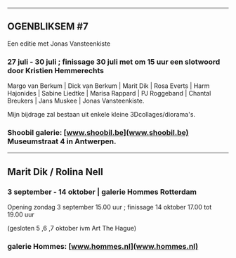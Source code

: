 

---

## OGENBLIKSEM #7 

Een editie met Jonas Vansteenkiste

### 27 juli - 30 juli ; finissage 30 juli met om 15 uur een slotwoord door Kristien Hemmerechts

Margo van Berkum | Dick van Berkum | Marit Dik | Rosa Everts | Harm Hajonides | Sabine Liedtke | Marisa Rappard | PJ Roggeband | Chantal Breukers | Jans Muskee | Jonas Vansteenkiste.

Mijn bijdrage zal bestaan uit enkele kleine 3Dcollages/diorama's.

### Shoobil galerie: [www.shoobil.be](www.shoobil.be) Museumstraat 4 in Antwerpen. 

---

## Marit Dik / Rolina Nell

### 3 september - 14 oktober | galerie Hommes Rotterdam

Opening zondag 3 september 15.00 uur ; finissage 14 oktober 17.00 tot 19.00 uur

(gesloten 5 ,6 ,7 oktober ivm Art The Hague)

### galerie Hommes: [www.hommes.nl](www.hommes.nl)

